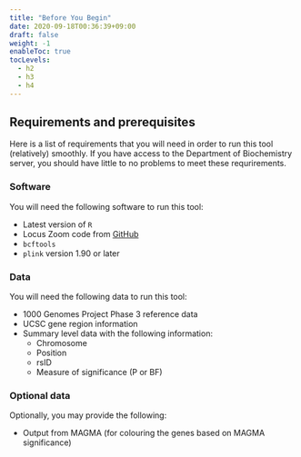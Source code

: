 ```yaml
---
title: "Before You Begin"
date: 2020-09-18T00:36:39+09:00
draft: false
weight: -1
enableToc: true
tocLevels:
  - h2
  - h3
  - h4
---
```


## Requirements and prerequisites

Here is a list of requirements that you will need in order to run this tool (relatively) smoothly.
If you have access to the Department of Biochemistry server, you should have little to no problems to meet these requrirements.

### Software

You will need the following software to run this tool:
- Latest version of `R`
- Locus Zoom code from [GitHub](https://github.com/Geeketics/LocusZooms)
- `bcftools`
- `plink` version 1.90 or later

### Data

You will need the following data to run this tool:
- 1000 Genomes Project Phase 3 reference data
- UCSC gene region information
- Summary level data with the following information:
    - Chromosome
    - Position
    - rsID
    - Measure of significance (P or BF)

### Optional data

Optionally, you may provide the following:
- Output from MAGMA (for colouring the genes based on MAGMA significance)


